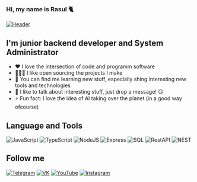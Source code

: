 ### Hi, my name is Rasul 🐈

[![Header](https://github.com/jackflaggg/jackflaggg/blob/master/assets/gifgit%20(1).gif)](https://vk.com/rasul_str)

## I'm junior backend developer and System Administrator

* ❤️ I love the intersection of code and programm software
* 👨🏽‍💻 I like open sourcing the projects I make
* 🌱 You can find me learning new stuff, especially shing interesting new tools and technologies
* 💬 I like to talk about interesting stuff, just drop a message! 😉
* ⚡ Fun fact: I love the idea of AI taking over the planet (in a good way ofcourse)

## Language and Tools

![JavaScript](https://img.shields.io/badge/-JavaScript-090909?style=for-the-badge&logo=javascript&logoColor=E9D54D) ![TypeScript](https://img.shields.io/badge/-TypeScript-090909?style=for-the-badge&logo=TypeScript&logoColor=blue) ![NodeJS](https://img.shields.io/badge/-NodeJS-090909?style=for-the-badge&logo=NodeJS&logoColor=blue) ![Express](https://img.shields.io/badge/-Express-090909?style=for-the-badge&logo=Express&logoColor=pink) ![SQL](https://img.shields.io/badge/-Sql-090909?style=for-the-badge&logo=postgresql&logoColor=green) ![RestAPI](https://img.shields.io/badge/-RestAPI-090909?style=for-the-badge&logo=RestAPI&logoColor=pink) ![NEST](https://img.shields.io/badge/-Nest-090909?style=for-the-badge&logo=nestjs&logoColor=pink)




## Follow me

[![Telegram](https://img.shields.io/badge/-Telegram-090909?style=for-the-badge&logo=Telegram&logoColor=42AAFF)](https://t.me/jackflagg) [![VK](https://img.shields.io/badge/-VK-090909?style=for-the-badge&logo=VK&logoColor=42AAFF)](https://vk.com/rasul_str) [![YouTube](https://img.shields.io/badge/-YouTube-090909?style=for-the-badge&logo=YouTube&logoColor=FF0000)](https://www.youtube.com/channel/UCu2cjrB378qFUSDIrB1rYbw) [![Instagram](https://img.shields.io/badge/-Instagram-090909?style=for-the-badge&logo=Instagram&logoColor=orange)](https://www.instagram.com/_eternityyyy?igsh=MWY2MTAxYnRyMGx1MA==)
